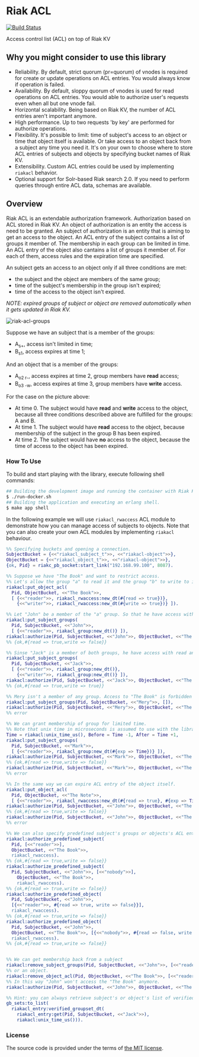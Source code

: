 # Riak ACL

[![Build Status][travis-img]][travis]

Access control list (ACL) on top of Riak KV


## Why you might consider to use this library

- Reliability.
	By default, strict quorum (pr=quorum) of vnodes is required for
	create or update operations on ACL entries. You would always know if operation is failed.
- Availability.
	By default, sloppy quorum of vnodes is used for read operations on ACL entries.
	You would able to authorize user's requests even when all but one vnode fail.
- Horizontal scalability.
	Being based on Riak KV, the number of ACL entries aren't important anymore.
- High performance.
	Up to two requests 'by key' are performed for authorize operations.
- Flexibility.
	It's possible to limit: time of subject's access to an object or time that object itself
	is available. Or take access to an object back from a subject any time you need it.
	It's on your own to choose where to store ACL entries of subjects and objects
	by specifying bucket names of Riak KV.
- Extensibility.
	Custom ACL entries could be used by implementing `riakacl` behavior.
- Optional support for Solr-based Riak search 2.0.
	If you need to perform queries through entire ACL data, schemas are available.


## Overview

Riak ACL is an extendable authorization framework. Authorization based on ACL stored in Riak KV.
An object of authorization is an entity the access is need to be granted.
An subject of authorization is an entity that is aiming to get an access to the object.
An ACL entry of the subject contains a list of groups it member of.
The membership in each group can be limited in time.
An ACL entry of the object also cantains a list of groups it member of.
For each of them, access rules and the expiration time are specified.

An subject gets an access to an object only if all three conditions are met:
- the subject and the object are members of the same group;
- time of the subject's membership in the group isn't expired;
- time of the access to the object isn't expired.

*NOTE: expired groups of subject or object are removed automatically when it gets updated in Riak KV.*

![riak-acl-groups][riak-acl-groups-img]

Suppose we have an subject that is a member of the groups:
- A<sub>s+</sub>, access isn't limited in time;
- B<sub>s1</sub>, access expires at time 1;

And an object that is a member of the groups:
- A<sub>o2 r-</sub>, access expires at time 2, group members have **read** access;
- B<sub>o3 -w</sub>, access expires at time 3, group members have **write** access.

For the case on the picture above:
- At time 0. The subject would have **read** and **write** access to the object, because all three conditions described above are fulfilled for the groups: A and B.
- At time 1. The subject would have **read** access to the object, because membership of the subject in the group B has been expired.
- At time 2. The subject would have **no** access to the object, because the time of access to the object has been expired.


### How To Use

To build and start playing with the library, execute following shell commands:

```bash
## Building the development image and running the container with Riak KV within it.
$ ./run-docker.sh
## Building the application and executing an erlang shell.
$ make app shell
```

In the following example we will use `riakacl_rwaccess` ACL module
to demonstrate how you can manage access of subjects to objects.
Note that you can also create your own ACL modules by implementing `riakacl` behaviour.

```erlang
%% Specifying buckets and opening a connection.
SubjectBucket = {<<"riakacl_subject_t">>, <<"riakacl-object">>},
ObjectBucket = {<<"riakacl_object_t">>, <<"riakacl-object">>},
{ok, Pid} = riakc_pb_socket:start_link("192.168.99.100", 8087).

%% Suppose we have "The Book" and want to restrict access.
%% Let's allow the group "a" to read it and the group "b" to write to it.
riakacl:put_object_acl(
  Pid, ObjectBucket, <<"The Book">>,
  [ {<<"reader">>, riakacl_rwaccess:new_dt(#{read => true})},
    {<<"writer">>, riakacl_rwaccess:new_dt(#{write => true})} ]).

%% Let "John" be a member of the "a" group. So that he have access with read permissions.
riakacl:put_subject_groups(
  Pid, SubjectBucket, <<"John">>,
  [ {<<"reader">>, riakacl_group:new_dt()} ]),
riakacl:authorize(Pid, SubjectBucket, <<"John">>, ObjectBucket, <<"The Book">>, riakacl_rwaccess).
%% {ok,#{read => true,write => false}}

%% Sinse "Jack" is a member of both groups, he have access with read and write permissions.
riakacl:put_subject_groups(
  Pid, SubjectBucket, <<"Jack">>,
  [ {<<"reader">>, riakacl_group:new_dt()},
    {<<"writer">>, riakacl_group:new_dt()} ]),
riakacl:authorize(Pid, SubjectBucket, <<"Jack">>, ObjectBucket, <<"The Book">>, riakacl_rwaccess).
%% {ok,#{read => true,write => true}}

%% Mery isn't a member of any group. Access to "The Book" is forbidden for her.
riakacl:put_subject_groups(Pid, SubjectBucket, <<"Mery">>, []),
riakacl:authorize(Pid, SubjectBucket, <<"Mery">>, ObjectBucket, <<"The Book">>, riakacl_rwaccess).
%% error

%% We can grant membership of group for limited time.
%% Note that unix time in microseconds is assumed to use with the library.
Time = riakacl:unix_time_us(), Before = Time -1, After = Time +1,
riakacl:put_subject_groups(
  Pid, SubjectBucket, <<"Mark">>,
  [ {<<"reader">>, riakacl_group:new_dt(#{exp => Time})} ]),
riakacl:authorize(Pid, SubjectBucket, <<"Mark">>, ObjectBucket, <<"The Book">>, riakacl_rwaccess, Before),
%% {ok,#{read => true,write => false}}
riakacl:authorize(Pid, SubjectBucket, <<"Mark">>, ObjectBucket, <<"The Book">>, riakacl_rwaccess, After).
%% error

%% In the same way we can expire ACL entry of the object itself.
riakacl:put_object_acl(
  Pid, ObjectBucket, <<"The Note">>,
  [ {<<"reader">>, riakacl_rwaccess:new_dt(#{read => true}, #{exp => Time})} ]),
riakacl:authorize(Pid, SubjectBucket, <<"John">>, ObjectBucket, <<"The Note">>, riakacl_rwaccess, Before),
%% {ok,#{read => true,write => false}}
riakacl:authorize(Pid, SubjectBucket, <<"John">>, ObjectBucket, <<"The Note">>, riakacl_rwaccess, After).
%% error

%% We can also specify predefined subject's groups or objects's ACL entries:
riakacl:authorize_predefined_subject(
  Pid, [<<"reader">>],
  ObjectBucket, <<"The Book">>,
  riakacl_rwaccess).
%% {ok,#{read => true,write => false}}
riakacl:authorize_predefined_subject(
  Pid, SubjectBucket, <<"John">>, [<<"nobody">>],
	ObjectBucket, <<"The Book">>,
	riakacl_rwaccess).
%% {ok,#{read => true,write => false}}
riakacl:authorize_predefined_object(
  Pid, SubjectBucket, <<"John">>,
  [{<<"reader">>, #{read => true, write => false}}],
  riakacl_rwaccess). 
%% {ok,#{read => true,write => false}}
riakacl:authorize_predefined_object(
  Pid, SubjectBucket, <<"John">>,
  ObjectBucket, <<"The Book">>, [{<<"nobody">>, #{read => false, write => false}}],
  riakacl_rwaccess).
%% {ok,#{read => true,write => false}}


%% We can get membership back from a subject
riakacl:remove_subject_groups(Pid, SubjectBucket, <<"John">>, [<<"reader">>]).
%% or an object.
riakacl:remove_object_acl(Pid, ObjectBucket, <<"The Book">>, [<<"reader">>]).
%% In this way "John" won't access the "The Book" anymore.
riakacl:authorize(Pid, SubjectBucket, <<"John">>, ObjectBucket, <<"The Book">>, riakacl_rwaccess).

%% Hint: you can always retrieve subject's or object's list of verified groups.
gb_sets:to_list(
  riakacl_entry:verified_groupset_dt(
    riakacl_entry:get(Pid, SubjectBucket, <<"Jack">>),
    riakacl:unix_time_us())).
```



### License

The source code is provided under the terms of [the MIT license][license].

[license]:http://www.opensource.org/licenses/MIT
[travis]:https://travis-ci.org/manifest/riak-acl?branch=master
[travis-img]:https://secure.travis-ci.org/manifest/riak-acl.png?branch=master
[riak-acl-groups-img]:misc/riak-acl-groups.png
